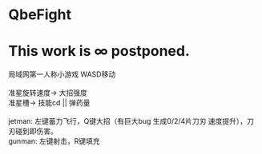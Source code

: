 # QbeFight
# This work is ∞ postponed. 
 局域网第一人称小游戏
 WASD移动<br><br>
 准星旋转速度-> 大招强度<br>
 准星槽-> 技能cd || 弹药量<br><br>
 jetman: 左键蓄力飞行，Q键大招（有巨大bug 生成0/2/4片刀刃 速度提升），刀刃碰到即伤害。<br>
 gunman: 左键射击，R键填充<br><br>
 
 

